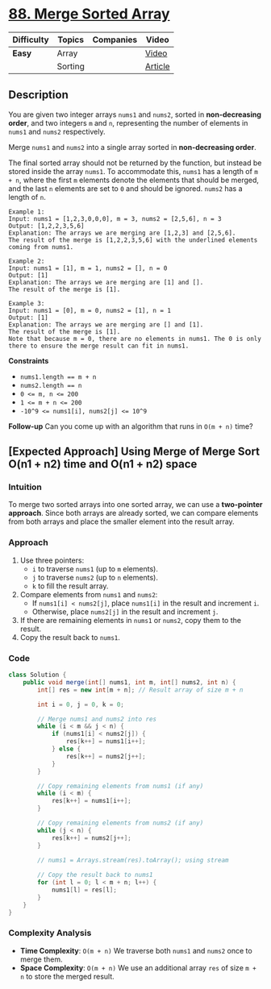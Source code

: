 # [88. Merge Sorted Array](https://leetcode.com/problems/merge-sorted-array/description/)

| Difficulty | Topics       | Companies | Video |
|------------|--------------|-----------|-------|
| **Easy**   | Array        |           | [Video](https://www.geeksforgeeks.org/merge-two-sorted-arrays/)   |
|            | Sorting      |           | [Article](https://www.geeksforgeeks.org/merge-two-sorted-arrays/) |     


## Description

You are given two integer arrays `nums1` and `nums2`, sorted in **non-decreasing order**, and two integers `m` and `n`, representing the number of elements in `nums1` and `nums2` respectively.

Merge `nums1` and `nums2` into a single array sorted in **non-decreasing order**.

The final sorted array should not be returned by the function, but instead be stored inside the array `nums1`. To accommodate this, `nums1` has a length of `m + n`, where the first `m` elements denote the elements that should be merged, and the last `n` elements are set to `0` and should be ignored. `nums2` has a length of `n`.

```
Example 1:
Input: nums1 = [1,2,3,0,0,0], m = 3, nums2 = [2,5,6], n = 3
Output: [1,2,2,3,5,6]
Explanation: The arrays we are merging are [1,2,3] and [2,5,6].
The result of the merge is [1,2,2,3,5,6] with the underlined elements coming from nums1.

Example 2:
Input: nums1 = [1], m = 1, nums2 = [], n = 0
Output: [1]
Explanation: The arrays we are merging are [1] and [].
The result of the merge is [1].

Example 3:
Input: nums1 = [0], m = 0, nums2 = [1], n = 1
Output: [1]
Explanation: The arrays we are merging are [] and [1].
The result of the merge is [1].
Note that because m = 0, there are no elements in nums1. The 0 is only there to ensure the merge result can fit in nums1.
```

**Constraints**

- `nums1.length == m + n`
- `nums2.length == n`
- `0 <= m, n <= 200`
- `1 <= m + n <= 200`
- `-10^9 <= nums1[i], nums2[j] <= 10^9`

**Follow-up**
Can you come up with an algorithm that runs in `O(m + n)` time?


## [Expected Approach] Using Merge of Merge Sort O(n1 + n2) time and O(n1 + n2) space

### Intuition

To merge two sorted arrays into one sorted array, we can use a <b>two-pointer approach</b>. Since both arrays are already sorted, we can compare elements from both arrays and place the smaller element into the result array.

### Approach

1. Use three pointers:
   - `i` to traverse `nums1` (up to `m` elements).
   - `j` to traverse `nums2` (up to `n` elements).
   - `k` to fill the result array.
2. Compare elements from `nums1` and `nums2`:
   - If `nums1[i] < nums2[j]`, place `nums1[i]` in the result and increment `i`.
   - Otherwise, place `nums2[j]` in the result and increment `j`.
3. If there are remaining elements in `nums1` or `nums2`, copy them to the result.
4. Copy the result back to `nums1`.

### Code
```java
class Solution {
    public void merge(int[] nums1, int m, int[] nums2, int n) {
        int[] res = new int[m + n]; // Result array of size m + n

        int i = 0, j = 0, k = 0;

        // Merge nums1 and nums2 into res
        while (i < m && j < n) {
            if (nums1[i] < nums2[j]) {
                res[k++] = nums1[i++];
            } else {
                res[k++] = nums2[j++];
            }
        }

        // Copy remaining elements from nums1 (if any)
        while (i < m) {
            res[k++] = nums1[i++];
        }

        // Copy remaining elements from nums2 (if any)
        while (j < n) {
            res[k++] = nums2[j++];
        }

        // nums1 = Arrays.stream(res).toArray(); using stream
        
        // Copy the result back to nums1
        for (int l = 0; l < m + n; l++) {
            nums1[l] = res[l];
        }
    }
}
```

### Complexity Analysis
- **Time Complexity**: `O(m + n)` We traverse both `nums1` and `nums2` once to merge them.
- **Space Complexity**: `O(m + n)` We use an additional array `res` of size `m + n` to store the merged result.
